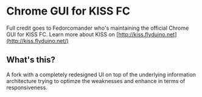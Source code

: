 # Chrome GUI for KISS FC
Full credit goes to Fedorcomander who's maintaining the official Chrome GUI for KISS FC. Learn more about KISS on [http://kiss.flyduino.net](http://kiss.flyduino.net/)

## What's this?
A fork with a completely redesigned UI on top of the underlying information architecture trying to optimze the weaknesses and enhance in terms of responsiveness.